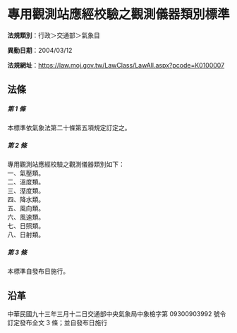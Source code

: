# 專用觀測站應經校驗之觀測儀器類別標準




**法規類別**：行政＞交通部＞氣象目

**異動日期**：2004/03/12  

**法規網址**：https://law.moj.gov.tw/LawClass/LawAll.aspx?pcode=K0100007



## 法條
##### 第 1 條
本標準依氣象法第二十條第五項規定訂定之。

##### 第 2 條
專用觀測站應經校驗之觀測儀器類別如下：  
一、氣壓類。   
二、溫度類。  
三、溼度類。   
四、降水類。   
五、風向類。   
六、風速類。   
七、日照類。   
八、日射類。

##### 第 3 條
本標準自發布日施行。

## 沿革
中華民國九十三年三月十二日交通部中央氣象局中象檢字第 09300903992  號令訂定發布全文 3  條；並自發布日施行
